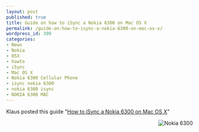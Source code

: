 ```yaml
---
layout: post
published: true
title: Guide on how to iSync a Nokia 6300 on Mac OS X
permalink: /guide-on-how-to-isync-a-nokia-6300-on-mac-os-x/
wordpress_id: 399
categories:
- News
- Nokia
- OSX
- howto
- iSync
- Mac OS X
- Nokia 6300 Cellular Phone
- isync nokia 6300
- nokia 6300 isync
- NOKIA 6300 MAC
---
```



Klaus posted this guide "<a href="http://klauskjeldsen.dk/how-to-isync-a-nokia-6300-on-mac-os-x/">How to iSync a Nokia 6300 on Mac OS X</a>"



<img align="right" id="image398" src="http://lh3.ggpht.com/-1rRLOageOyc/UVl94FTdNyI/AAAAAAAAFno/SUOdb-6le3k/6300-features.jpg" alt="Nokia 6300" />
